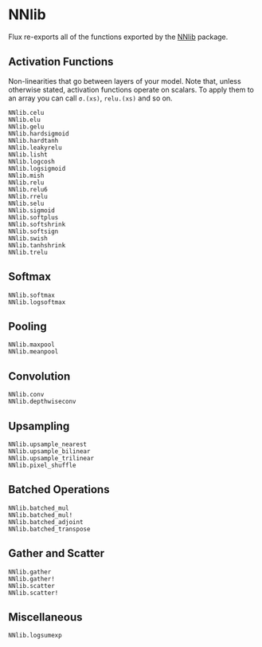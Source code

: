 # NNlib

Flux re-exports all of the functions exported by the [NNlib](https://github.com/FluxML/NNlib.jl) package.

## Activation Functions

Non-linearities that go between layers of your model. Note that, unless otherwise stated, activation functions operate on scalars. To apply them to an array you can call `σ.(xs)`, `relu.(xs)` and so on.

```@docs
NNlib.celu
NNlib.elu
NNlib.gelu
NNlib.hardsigmoid
NNlib.hardtanh
NNlib.leakyrelu
NNlib.lisht
NNlib.logcosh
NNlib.logsigmoid
NNlib.mish
NNlib.relu
NNlib.relu6
NNlib.rrelu
NNlib.selu
NNlib.sigmoid
NNlib.softplus
NNlib.softshrink
NNlib.softsign
NNlib.swish
NNlib.tanhshrink
NNlib.trelu
```

## Softmax

```@docs
NNlib.softmax
NNlib.logsoftmax
```

## Pooling

```@docs
NNlib.maxpool
NNlib.meanpool
```

## Convolution

```@docs
NNlib.conv
NNlib.depthwiseconv
```

## Upsampling

```@docs
NNlib.upsample_nearest
NNlib.upsample_bilinear
NNlib.upsample_trilinear
NNlib.pixel_shuffle
```

## Batched Operations

```@docs
NNlib.batched_mul
NNlib.batched_mul!
NNlib.batched_adjoint
NNlib.batched_transpose
```

## Gather and Scatter

```@docs
NNlib.gather
NNlib.gather!
NNlib.scatter
NNlib.scatter!
```

## Miscellaneous
```
NNlib.logsumexp
```
